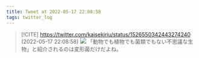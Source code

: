 ```yaml
---
title: Tweet at 2022-05-17 22:08:58
tags: twitter_log
---
```


> [!CITE] https://twitter.com/kaisekiriu/status/1526550342443274240 (2022-05-17 22:08:58)
> ![](https://twitter.com/kaisekiriu/status/1526550342443274240)
> 「動物でも植物でも菌類でもない不思議な生物」と紹介されるのは変形菌だけだよね。
